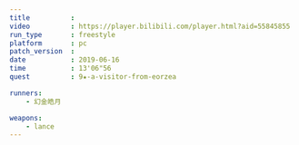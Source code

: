 ```yaml
---
title          :
video          : https://player.bilibili.com/player.html?aid=55845855
run_type       : freestyle
platform       : pc
patch_version  : 
date           : 2019-06-16
time           : 13'06"56
quest          : 9★-a-visitor-from-eorzea

runners:
    - 幻金皓月

weapons:
    - lance
---
```

